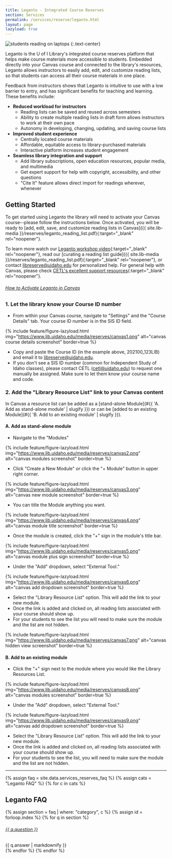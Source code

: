 ```yaml
---
title: Leganto - Integrated Course Reserves
section: Services
permalink: /services/reserve/leganto.html
layout: page
lazyload: true
---
```


<img class="img-fluid rounded w-75" src="{{ site.lib-media }}/reserves/leganto_postcard_cr.jpg" alt="students reading on laptops">
{:.text-center}

Leganto is the U of I Library's integrated course reserves platform that helps make course materials more accessible to students.
Embedded directly into your Canvas course and connected to the library's resources, Leganto allows instructors to easily add, edit, and customize reading lists, so that students can access all their course materials in one place.

Feedback from instructors shows that Leganto is intuitive to use with a low barrier to entry, and has significant benefits for teaching and learning.
These benefits include: 

- **Reduced workload for instructors**
    - Reading lists can be saved and reused across semesters 
    - Ability to create multiple reading lists in draft form allows instructors to work at their own pace 
    - Autonomy in developing, changing, updating, and saving course lists 
- **Improved student experience**
    - Centrally located course materials 
    - Affordable, equitable access to library-purchased materials 
    - Interactive platform increases student engagement 
- **Seamless library integration and support**
    - Add library subscriptions, open education resources, popular media, and multimedia 
    - Get expert support for help with copyright, accessibility, and other questions 
    - "Cite It" feature allows direct import for readings wherever, whenever 

## Getting Started

To get started using Leganto the library will need to activate your Canvas course--please follow the instructions below.
Once activated, you will be ready to [add, edit, save, and customize reading lists in Canvas]({{ site.lib-media }}/reserves/leganto_reading_list.pdf){:target="_blank" rel="noopener"}.

To learn more watch our [Leganto workshop video](https://web.microsoftstream.com/video/219071fd-0496-4b9e-901d-23d6bd06ee05){:target="_blank" rel="noopener"}, read our [curating a reading list guide]({{ site.lib-media }}/reserves/leganto_reading_list.pdf){:target="_blank" rel="noopener"}, or contact [libreserve@uidaho.edu](mailto:libreserve@uidaho.edu) for personalized help.
For general help with Canvas, please check [CETL's excellent support resources](https://www.webpages.uidaho.edu/cetl/canvas-transition.asp){:target="_blank" rel="noopener"}.

<div class="card my-3" id="leganto-canvas">
    <div class="card-header">
        <h6 class="card-title mb-0">
            <a data-toggle="collapse" href="#collapseCanvas">How to Activate Leganto in Canvas <span class="fas fa-chevron-down smalltxt"></span></a>
        </h6>
    </div>
    <div id="collapseCanvas" class="collapse">
        <div class="card-body" markdown="1">

### 1. Let the library know your Course ID number

- From within your Canvas course, navigate to "Settings" and the "Course Details" tab. Your course ID number is in the SIS ID field. 

{% include feature/figure-lazyload.html img="https://www.lib.uidaho.edu/media/reserves/canvas1.png" alt="canvas course details screenshot" border=true %}

- Copy and paste the Course ID (in the example above, 202100_123LIB) and email it to <libreserve@uidaho.edu>.
- If you don't see a SIS ID number (common for Independent Study of Idaho classes), please contact CETL (<cetl@uidaho.edu>) to request one manually be assigned. Make sure to let them know your course name and code. 

### 2. Add the "Library Resource List" link to your Canvas content

In Canvas a resource list can be added as a [stand-alone Module](#{{ 'A. Add as stand-alone module' | slugify }}) or can be [added to an existing Module](#{{ 'B. Add to an existing module' | slugify }}). 

#### A. Add as stand-alone module

- Navigate to the "Modules"

{% include feature/figure-lazyload.html img="https://www.lib.uidaho.edu/media/reserves/canvas2.png" alt="canvas modules screenshot" border=true %}

- Click "Create a New Module" *or* click the "+ Module" button in upper right corner.

{% include feature/figure-lazyload.html img="https://www.lib.uidaho.edu/media/reserves/canvas3.png" alt="canvas new module screenshot" border=true %}

- You can title the Module anything you want.

{% include feature/figure-lazyload.html img="https://www.lib.uidaho.edu/media/reserves/canvas4.png" alt="canvas module title screenshot" border=true %}

- Once the module is created, click the "+" sign in the module's title bar.

{% include feature/figure-lazyload.html img="https://www.lib.uidaho.edu/media/reserves/canvas5.png" alt="canvas module plus sign screenshot" border=true %}

- Under the "Add" dropdown, select "External Tool."

{% include feature/figure-lazyload.html img="https://www.lib.uidaho.edu/media/reserves/canvas6.png" alt="canvas add dropdown screenshot" border=true %}

- Select the "Library Resource List" option. This will add the link to your new module. 
- Once the link is added and clicked on, all reading lists associated with your course should show up.
- For your students to see the list you will need to make sure the module and the list are not hidden.

{% include feature/figure-lazyload.html img="https://www.lib.uidaho.edu/media/reserves/canvas7.png" alt="canvas hidden view screenshot" border=true %}

#### B. Add to an existing module

- Click the "+" sign next to the module where you would like the Library Resources List.

{% include feature/figure-lazyload.html img="https://www.lib.uidaho.edu/media/reserves/canvas8.png" alt="canvas modules screenshot" border=true %}

- Under the "Add" dropdown, select "External Tool."

{% include feature/figure-lazyload.html img="https://www.lib.uidaho.edu/media/reserves/canvas9.png" alt="canvas add dropdown screenshot" border=true %}

- Select the "Library Resource List" option. This will add the link to your new module. 
- Once the link is added and clicked on, all reading lists associated with your course should show up. 
- For your students to see the list, you will need to make sure the module and the list are not hidden.

</div>
</div>
</div> 

<!--
<div class="card my-3" id="leganto-activate">
    <div class="card-header">
        <h6 class="card-title mb-0">
            <a data-toggle="collapse" href="#collapseHowToSteps">How to Activate Leganto in BBLearn <span class="fas fa-chevron-down smalltxt"></span></a>
        </h6>
    </div>
    <div id="collapseHowToSteps" class="collapse">
        <div class="card-body" markdown="1">

### 1. Let the library know your Course ID number

- From within your BBLearn course, scroll to the Course Management->Content Collection dropdown. Your course ID# will be found in this section.

{% include feature/figure-lazyload.html img="https://www.lib.uidaho.edu/media/reserves/leganto1.png" alt="leganto screenshot" %}

- Copy and paste the Course ID (in the example above, isi_libs415-515-1_4882) and email it to <a href="mailto:libreserve@uidaho.edu">libreserve@uidaho.edu</a>.

### 2. Add the "Library Resource List" link to your BBLearn content

- From within your BBLearn course, add new content by clicking the "+" sign in the upper left corner and then select "Content Area"

{% include feature/figure-lazyload.html img="https://www.lib.uidaho.edu/media/reserves/leganto2.png" alt="leganto screenshot" %}

- Once you've clicked "Content Area", you will see a pop-up where you can rename your Library Resource List. Be sure to check the box marked "Available to Users" so your students can access the list.

{% include feature/figure-lazyload.html img="https://www.lib.uidaho.edu/media/reserves/leganto3.png" alt="leganto screenshot" %}

- Next, while working in a Content Area other than Announcements, navigate to the "Tools" dropdown, select "More Tools", and choose "Library Resource List".

{% include feature/figure-lazyload.html img="https://www.lib.uidaho.edu/media/reserves/leganto4.png" alt="leganto screenshot" %}

- Congratulations! You should now see the Library Resource List link. 

{% include feature/figure-lazyload.html img="https://www.lib.uidaho.edu/media/reserves/leganto5.png" alt="leganto screenshot" %}

Once set up, clicking the Library Resource List will allow you and your students to view library course reserves directly from your BBLearn course. 
Here's what the display should look like: 

{% include feature/figure-lazyload.html img="https://www.lib.uidaho.edu/media/reserves/leganto6.png" alt="leganto screenshot" %}

*Note:* When instructors enter BBLearn's "Student Preview" mode, reading lists will not display correctly.
To view your list as a student would see it, please visit the [public reserves page](https://alliance-uidaho.alma.exlibrisgroup.com/leganto/public/01ALLIANCE_UID/searchlists) on the library's website.

</div>
</div>
</div> 
-->

-----------

{% assign faq = site.data.services_reserves_faq %}
{% assign cats = "Leganto FAQ" %}
{% for c in cats %}
## Leganto FAQ

{% assign section = faq | where: "category", c %}
{% assign id = forloop.index %}
{% for q in section %}
<div class="card my-3">
    <div class="card-header">
        <h6 class="card-title mb-0">
            <a data-toggle="collapse" href="#collapse{{ id }}{{ forloop.index }}">{{ q.question }} <span class="fas fa-chevron-down smalltxt"></span></a>
        </h6>
    </div>
    <div id="collapse{{ id }}{{ forloop.index }}" class="collapse">
        <div class="card-body">{{ q.answer | markdownify }}</div>
    </div>
</div> 
{% endfor %}
{% endfor %}
